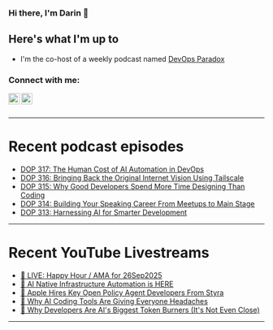 ### Hi there, I'm Darin 👋

## Here's what I'm up to
- I'm the co-host of a weekly podcast named [DevOps Paradox][dop-website]

### Connect with me:

[<img align="left" alt="darinpope | X" width="22px" src="https://cdn.jsdelivr.net/npm/simple-icons@v3/icons/twitter.svg" />][twitter]
[<img align="left" alt="darinpope | LinkedIn" width="22px" src="https://cdn.jsdelivr.net/npm/simple-icons@v3/icons/linkedin.svg" />][linkedin]

<br />
<br />

---

# Recent podcast episodes
<!-- BLOG-POST-LIST:START -->
- [DOP 317: The Human Cost of AI Automation in DevOps](https://www.devopsparadox.com/episodes/the-human-cost-of-ai-automation-in-devops-317/)
- [DOP 316: Bringing Back the Original Internet Vision Using Tailscale](https://www.devopsparadox.com/episodes/bringing-back-the-original-internet-vision-using-tailscale-316/)
- [DOP 315: Why Good Developers Spend More Time Designing Than Coding](https://www.devopsparadox.com/episodes/why-good-developers-spend-more-time-designing-than-coding-315/)
- [DOP 314: Building Your Speaking Career From Meetups to Main Stage](https://www.devopsparadox.com/episodes/building-your-speaking-career-from-meetups-to-main-stage-314/)
- [DOP 313: Harnessing AI for Smarter Development](https://www.devopsparadox.com/episodes/harnessing-ai-for-smarter-development-313/)
<!-- BLOG-POST-LIST:END -->

---

# Recent YouTube Livestreams
<!-- YOUTUBE:START -->
- [🔴 LIVE: Happy Hour / AMA for 26Sep2025](https://www.youtube.com/watch?v=pfxIT4TKVeI)
- [🔴 AI Native Infrastructure Automation is HERE](https://www.youtube.com/watch?v=ccRQcpRPJ-4)
- [🔴 Apple Hires Key Open Policy Agent Developers From Styra](https://www.youtube.com/watch?v=O_pS_S8LpgY)
- [🔴 Why AI Coding Tools Are Giving Everyone Headaches](https://www.youtube.com/watch?v=KaVz6sXTUJw)
- [🔴 Why Developers Are AI&#39;s Biggest Token Burners &lpar;It&#39;s Not Even Close&rpar;](https://www.youtube.com/watch?v=FNZqCMSlmv8)
<!-- YOUTUBE:END -->

---


[website]: https://www.darinpope.com/
[twitter]: https://twitter.com/darinpope
[youtube]: https://youtube.com/darinpope
[instagram]: https://instagram.com/darinpope
[linkedin]: https://linkedin.com/in/darinpope
[cloudbees-website]: https://www.cloudbees.com/
[dop-website]: https://www.devopsparadox.com/

<!--
**darinpope/darinpope** is a ✨ _special_ ✨ repository because its `README.md` (this file) appears on your GitHub profile.

Here are some ideas to get you started:

- 🔭 I’m currently working on ...
- 🌱 I’m currently learning ...
- 👯 I’m looking to collaborate on ...
- 🤔 I’m looking for help with ...
- 💬 Ask me about ...
- 📫 How to reach me: ...
- 😄 Pronouns: ...
- ⚡ Fun fact: ...
-->
